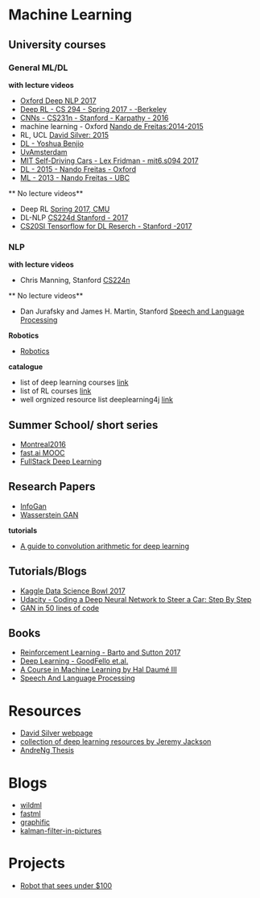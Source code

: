 
# Machine Learning
## University courses

### General ML/DL
**with lecture videos**
   - [Oxford Deep NLP 2017](https://github.com/oxford-cs-deepnlp-2017/lectures)
   - [Deep RL - CS 294 - Spring 2017 - -Berkeley](http://rll.berkeley.edu/deeprlcourse/)
   - [CNNs - CS231n - Stanford - Karpathy  - 2016](http://cs231n.github.io/)
   - machine learning - Oxford [Nando de Freitas:2014-2015](https://www.cs.ox.ac.uk/people/nando.defreitas/machinelearning/)
   - RL, UCL [David Silver: 2015](http://www0.cs.ucl.ac.uk/staff/D.Silver/web/Teaching.html)
   - [DL - Yoshua Benjio](http://cilvr.cs.nyu.edu/doku.php?id=deeplearning:slides:start)
   - [UvAmsterdam](http://uvadlc.github.io/)
   - [MIT Self-Driving Cars - Lex Fridman - mit6.s094 2017](http://cars.mit.edu)
   - [DL - 2015 - Nando Freitas - Oxford](https://www.cs.ox.ac.uk/people/nando.defreitas/machinelearning/)
   - [ML - 2013 - Nando Freitas - UBC](http://www.cs.ubc.ca/~nando/540-2013/lectures.html)

** No lecture videos**
   - Deep RL [Spring 2017, CMU ](https://www.cs.cmu.edu/~katef/DeepRLControlCourse/index.html#related%20materials)
   - DL-NLP [CS224d Stanford - 2017](http://cs224d.stanford.edu/)
   - [CS20SI Tensorflow for DL Reserch - Stanford -2017](http://web.stanford.edu/class/cs20si/syllabus.html)
   
### NLP
   **with lecture videos**
   - Chris Manning, Stanford [CS224n](http://web.stanford.edu/class/cs224n/)
   
   ** No lecture videos**
   -  Dan Jurafsky and James H. Martin, Stanford [Speech and Language Processing](https://web.stanford.edu/~jurafsky/slp3/)   
   
**Robotics**
   - [Robotics](http://ais.informatik.uni-freiburg.de/teaching/ss16/robotics/)
   
**catalogue**
   - list of deep learning courses [link](http://www.jeremydjacksonphd.com/category/deep-learning/)
   - list of RL courses [link](http://ai.berkeley.edu/more_courses_other_schools.html)
   - well orgnized resource list deeplearning4j [link](https://deeplearning4j.org/deeplearningforbeginners.html)
   
## Summer School/ short series
   - [Montreal2016](http://videolectures.net/deeplearning2016_montreal/)
   - [fast.ai MOOC](http://course.fast.ai/lessons/lessons.html)
   - [FullStack Deep Learning](https://fullstackdeeplearning.com/march2019#)
   
## Research Papers
  - [InfoGan](https://arxiv.org/abs/1606.03657)
  - [Wasserstein GAN](https://arxiv.org/abs/1701.07875)
  
  **tutorials**
  - [A guide to convolution arithmetic for deep learning](https://arxiv.org/pdf/1603.07285v1.pdf)
  

## Tutorials/Blogs
  - [Kaggle Data Science Bowl 2017](https://www.kaggle.com/c/second-annual-data-science-bowl)
  - [Udacity - Coding a Deep Neural Network to Steer a Car: Step By Step](https://medium.com/udacity/coding-a-deep-neural-network-to-steer-a-car-step-by-step-c075a12108e2#.voidhar6s)
  - [GAN in 50 lines of code](https://medium.com/@devnag/generative-adversarial-networks-gans-in-50-lines-of-code-pytorch-e81b79659e3f#.2bbvkxpbr)

## Books
  - [Reinforcement Learning - Barto and Sutton 2017](http://webdocs.cs.ualberta.ca/~sutton/book/the-book-2nd.html)
  - [Deep Learning - GoodFello et.al.](www.deeplearningbook.org)
  - [A Course in Machine Learning by Hal Daumé III](http://ciml.info/)
  - [Speech And Language Processing](https://web.stanford.edu/~jurafsky/slp3/ed3book.pdf)
  
  
# Resources
  - [David Silver webpage](http://www0.cs.ucl.ac.uk/staff/d.silver/web/Resources.html)
  - [collection of deep learning resources by Jeremy Jackson](http://www.jeremydjacksonphd.com/category/deep-learning/)
  - [AndreNg Thesis](http://rll.berkeley.edu/deeprlcourse/docs/ng-thesis.pdf)
  
# Blogs
  - [wildml](http://www.wildml.com)
  - [fastml](http://www.fastml.com)
  - [graphific](http://graphific.github.io/posts/running-a-deep-learning-dream-machine/)
  - [kalman-filter-in-pictures](http://www.bzarg.com/p/how-a-kalman-filter-works-in-pictures/)

# Projects
  - [Robot that sees under $100](https://www.oreilly.com/learning/how-to-build-a-robot-that-sees-with-100-and-tensorflow)
